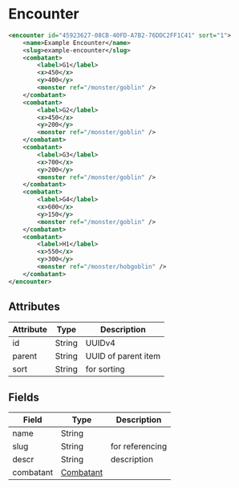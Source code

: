 # Encounter

```xml
<encounter id="45923627-08CB-40FD-A7B2-76DDC2FF1C41" sort="1">
    <name>Example Encounter</name>
    <slug>example-encounter</slug>
    <combatant>
        <label>G1</label>
        <x>450</x>
        <y>400</y>
        <monster ref="/monster/goblin" />
    </combatant>
    <combatant>
        <label>G2</label>
        <x>450</x>
        <y>200</y>
        <monster ref="/monster/goblin" />
    </combatant>
    <combatant>
        <label>G3</label>
        <x>700</x>
        <y>200</y>
        <monster ref="/monster/goblin" />
    </combatant>
    <combatant>
        <label>G4</label>
        <x>600</x>
        <y>150</y>
        <monster ref="/monster/goblin" />
    </combatant>
    <combatant>
        <label>H1</label>
        <x>550</x>
        <y>300</y>
        <monster ref="/monster/hobgoblin" />
    </combatant>
</encounter>
```

## Attributes

| Attribute | Type | Description |
| --------- | ---- | ----------- |
| id  | String  | UUIDv4 |
| parent  | String  | UUID of parent item |
| sort  | String  | for sorting |

## Fields

| Field  | Type | Description |
| ------ | ---- | ----------- |
| name  | String | |
| slug  | String | for referencing |
| descr  | String | description |
| combatant  | [Combatant](combatant.md) | |